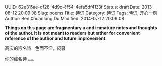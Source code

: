 UUID: 62e315ae-df28-4d9c-8f54-4efa5df4123f
Status: draft
Date: 2013-08-12 20:09:08
Slug: poems
Title: 诗词
Category: 诗词
Tags: 诗词, 开心一刻
Author: Ben Chuanlong Du
Modified: 2014-07-12 20:09:08

**Things on this page are fragmentary a and immature notes and thoughts of the author. It is not meant to readers but rather for convenient reference of the author and future improvement.**
 
高庆的嵌名诗，色而不淫，闷骚

你的藏名诗 。。。
